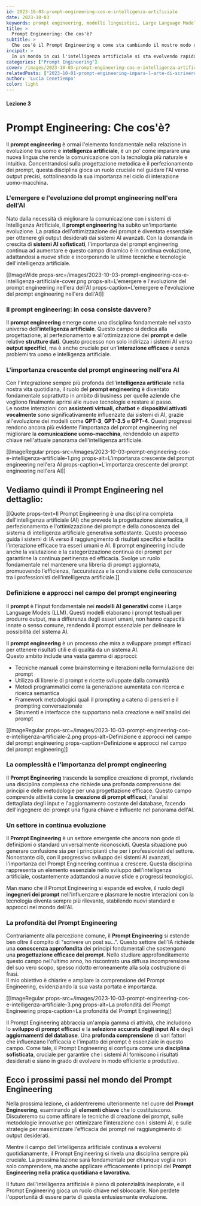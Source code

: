 ```yaml
---
id: 2023-10-03-prompt-engineering-cos-e-intelligenza-artificiale
date: 2023-10-03
keywords: prompt engineering, modelli linguistici, Large Language Models, intelligenza artificiale, applicazioni AI
title: > 
  Prompt Engineering: Che cos'è?
subtitle: >
  Che cos'è il Prompt Engineering e come sta cambiando il nostro modo di interagire con l'AI
incipit: >
  In un mondo in cui l'intelligenza artificiale si sta evolvendo rapidamente, il prompt engineering emerge come una disciplina cruciale. Questo campo relativamente nuovo sta ridefinendo il modo in cui interagiamo con i modelli linguistici, sbloccando potenzialità prima inimmaginabili.
categories: ["Prompt Engineering"]
cover: /images/2023-10-03-prompt-engineering-cos-e-intelligenza-artificiale-cover.png
relatedPosts: ["2023-10-01-prompt-engineering-impara-l-arte-di-scrivere-prompt-ai", "2023-10-02-prompt-engineering-rivoluzione-modelli-linguistici-ia", "2023-10-03-prompt-engineering-cos-e-intelligenza-artificiale"]
author: 'Lucia Cenetiempo'
color: light
---
```


#### Lezione 3

# Prompt Engineering: Che cos'è?

Il **prompt engineering** è ormai l'elemento fondamentale nella relazione in evoluzione tra uomo e **intelligenza artificiale**, è un po' come imparare una nuova lingua che rende la comunicazione con la tecnologia più naturale e intuitiva.
Concentrandosi sulla progettazione metodica e il perfezionamento dei prompt, questa disciplina gioca un ruolo cruciale nel guidare l'AI verso output precisi, sottolineando la sua importanza nel ciclo di interazione uomo-macchina.

### L'emergere e l'evoluzione del prompt engineering nell'era dell'AI
Nato dalla necessità di migliorare la comunicazione con i sistemi di Intelligenza Artificiale, il **prompt engineering** ha subito un'importante evoluzione. La pratica dell'ottimizzazione dei prompt è diventata essenziale per ottenere gli output desiderati dai sistemi AI avanzati.
Con la domanda in crescita di **sistemi AI sofisticati**, l'importanza del prompt engineering continua ad aumentare e questo campo dinamico è in continua evoluzione, adattandosi a nuove sfide e incorporando le ultime tecniche e tecnologie dell'intelligenza artificiale.

[[ImageWide props-src=/images/2023-10-03-prompt-engineering-cos-e-intelligenza-artificiale-cover.png props-alt=L'emergere e l'evoluzione del prompt engineering nell'era dell'AI props-caption=L'emergere e l'evoluzione del prompt engineering nell'era dell'AI]]

### Il prompt engineering: in cosa consiste davvero?
Il **prompt engineering** emerge come una disciplina fondamentale nel vasto universo dell'**intelligenza artificiale**. Questo campo si dedica alla progettazione, al perfezionamento e all'ottimizzazione dei **prompt** e delle relative **strutture dati**. Questo processo non solo indirizza i sistemi AI verso **output specifici**, ma è anche cruciale per un'**interazione efficace** e senza problemi tra uomo e intelligenza artificiale.

### L'importanza crescente del prompt engineering nell'era AI
Con l'integrazione sempre più profonda dell'**intelligenza artificiale** nella nostra vita quotidiana, il ruolo del **prompt engineering** è diventato fondamentale soprattutto in ambito di business per quelle aziende che vogliono finalmente aprirsi alle nuove tecnologie e restare al passo.  
Le nostre interazioni con **assistenti virtuali**, **chatbot** e **dispositivi attivati vocalmente** sono significativamente influenzate dai sistemi di AI, grazie all'evoluzione dei modelli come **GPT-3**, **GPT-3.5** e **GPT-4**. Questi progressi rendono ancora più evidente l'importanza del prompt engineering nel migliorare la **comunicazione uomo-macchina**, rendendolo un aspetto chiave nell'attuale panorama dell'intelligenza artificiale.

[[ImageRegular props-src=/images/2023-10-03-prompt-engineering-cos-e-intelligenza-artificiale-1.png props-alt=L'importanza crescente del prompt engineering nell'era AI props-caption=L'importanza crescente del prompt engineering nell'era AI]]

## Vediamo quindi il Prompt Engineering nel dettaglio:

[[Quote props-text=Il Prompt Engineering è una disciplina completa dell'intelligenza artificiale (AI) che prevede la progettazione sistematica, il perfezionamento e l'ottimizzazione dei prompt e della conoscenza del sistema di intelligenza artificiale generativa sottostante. Questo processo guida i sistemi di IA verso il raggiungimento di risultati specifici e facilita l’interazione efficace tra esseri umani e AI. Il prompt engineering include anche la valutazione e la categorizzazione continua dei prompt per garantirne la continua pertinenza ed efficacia. Svolge un ruolo fondamentale nel mantenere una libreria di prompt aggiornata, promuovendo l’efficienza, l’accuratezza e la condivisione delle conoscenze tra i professionisti dell’intelligenza artificiale.]]

### Definizione e approcci nel campo del prompt engineering

Il **prompt** è l'input fondamentale nei **modelli AI generativi** come i Large Language Models (LLM). Questi modelli elaborano i prompt testuali per produrre output, ma a differenza degli esseri umani, non hanno capacità innate o senso comune, rendendo il prompt essenziale per delineare le possibilità del sistema AI.

Il **prompt engineering** è un processo che mira a sviluppare prompt efficaci per ottenere risultati utili e di qualità da un sistema AI.  
Questo ambito include una vasta gamma di approcci:

- Tecniche manuali come brainstorming e iterazioni nella formulazione dei prompt
- Utilizzo di librerie di prompt e ricette sviluppate dalla comunità
- Metodi programmatici come la generazione aumentata con ricerca e ricerca semantica
- Framework metodologici quali il prompting a catena di pensieri e il prompting conversazionale
- Strumenti e interfacce che supportano nella creazione e nell'analisi dei prompt

[[ImageRegular props-src=/images/2023-10-03-prompt-engineering-cos-e-intelligenza-artificiale-2.png props-alt=Definizione e approcci nel campo del prompt engineering props-caption=Definizione e approcci nel campo del prompt engineering]]

### La complessità e l'importanza del prompt engineering
Il **Prompt Engineering** trascende la semplice creazione di prompt, rivelando una disciplina complessa che richiede una profonda comprensione dei principi e delle metodologie per una progettazione efficace. Questo campo comprende attività come la **creazione di prompt efficaci**, l'analisi dettagliata degli input e l'aggiornamento costante del database, facendo dell'ingegnere dei prompt una figura chiave e influente nel panorama dell'AI.

### Un settore in continua evoluzione
Il **Prompt Engineering** è un settore emergente che ancora non gode di definizioni o standard universalmente riconosciuti. Questa situazione può generare confusione sia per i principianti che per i professionisti del settore. Nonostante ciò, con il progressivo sviluppo dei sistemi AI avanzati, l'importanza del Prompt Engineering continua a crescere. Questa disciplina rappresenta un elemento essenziale nello sviluppo dell'intelligenza artificiale, costantemente adattandosi a nuove sfide e progressi tecnologici. 

Man mano che il Prompt Engineering si espande ed evolve, il ruolo degli **ingegneri dei prompt** nell'influenzare e plasmare le nostre interazioni con la tecnologia diventa sempre più rilevante, stabilendo nuovi standard e approcci nel mondo dell'AI.


### La profondità del Prompt Engineering
Contrariamente alla percezione comune, il **Prompt Engineering** si estende ben oltre il compito di "scrivere un post su...". Questo settore dell'IA richiede una **conoscenza approfondita** dei principi fondamentali che sostengono una **progettazione efficace dei prompt**. Nello studiare approfonditamente questo campo nell'ultimo anno, ho riscontrato una diffusa incomprensione del suo vero scopo, spesso ridotto erroneamente alla sola costruzione di frasi.  
Il mio obiettivo è chiarire e ampliare la comprensione del Prompt Engineering, evidenziando la sua vasta portata e importanza.


[[ImageRegular props-src=/images/2023-10-03-prompt-engineering-cos-e-intelligenza-artificiale-3.png props-alt=La profondità del Prompt Engineering props-caption=La profondità del Prompt Engineering]]

Il Prompt Engineering abbraccia un'ampia gamma di attività, che includono lo **sviluppo di prompt efficaci** e la **selezione accurata degli input AI** e degli **aggiornamenti del database**. Una **profonda comprensione** di vari fattori che influenzano l'efficacia e l'impatto dei prompt è essenziale in questo campo. Come tale, il Prompt Engineering si configura come una **disciplina sofisticata**, cruciale per garantire che i sistemi AI forniscono i risultati desiderati e siano in grado di evolvere in modo efficiente e produttivo.

## Ecco i prossimi passi nel mondo del Prompt Engineering

Nella prossima lezione, ci addentreremo ulteriormente nel cuore del **Prompt Engineering**, esaminando gli **elementi chiave** che lo costituiscono.  
Discuteremo su come affinare le tecniche di creazione dei prompt, sulle metodologie innovative per ottimizzare l'interazione con i sistemi AI, e sulle strategie per massimizzare l'efficacia dei prompt nel raggiungimento di output desiderati.

Mentre il campo dell'intelligenza artificiale continua a evolversi quotidianamente, il Prompt Engineering si rivela una disciplina sempre più cruciale. La prossima lezione sarà fondamentale per chiunque voglia non solo comprendere, ma anche applicare efficacemente i principi del **Prompt Engineering nella pratica quotidiana e lavorativa**. 

Il futuro dell'intelligenza artificiale è pieno di potenzialità inesplorate, e il Prompt Engineering gioca un ruolo chiave nel sbloccarle. Non perdete l'opportunità di essere parte di questa entusiasmante evoluzione.

